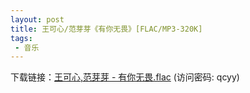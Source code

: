 ```yaml
---
layout: post
title: 王可心/范芽芽《有你无畏》[FLAC/MP3-320K]
tags: 
 - 音乐
---
```

下载链接：<a href="https://url89.ctfile.com/f/49227189-968812813-a5c90c?p=qcyy" target="_blank">王可心,范芽芽 - 有你无畏.flac</a> (访问密码: qcyy)<br/>